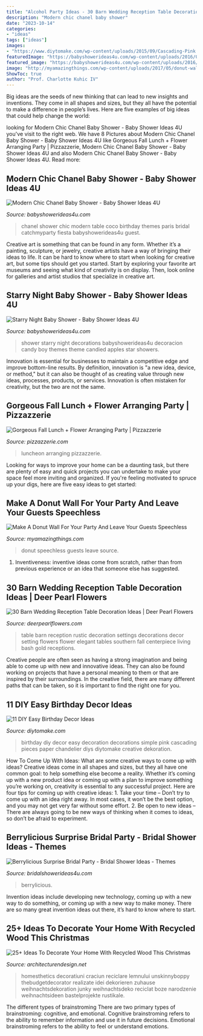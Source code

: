 ```yaml
---
title: "Alcohol Party Ideas - 30 Barn Wedding Reception Table Decoration Ideas"
description: "Modern chic chanel baby shower"
date: "2023-10-14"
categories:
- "ideas"
tags: ["ideas"]
images:
- "https://www.diytomake.com/wp-content/uploads/2015/09/Cascading-Pink.jpg"
featuredImage: "https://babyshowerideas4u.com/wp-content/uploads/2016/04/Modern-Chic-Chanel-Baby-Shower-Guest-Table.jpg"
featured_image: "https://babyshowerideas4u.com/wp-content/uploads/2016/04/Modern-Chic-Chanel-Baby-Shower-Guest-Table.jpg"
image: "http://myamazingthings.com/wp-content/uploads/2017/05/donut-wall-2.jpg"
ShowToc: true
author: "Prof. Charlotte Kuhic IV"
---
```



Big ideas are the seeds of new thinking that can lead to new insights and inventions. They come in all shapes and sizes, but they all have the potential to make a difference in people’s lives. Here are five examples of big ideas that could help change the world: 

	

		
looking for Modern Chic Chanel Baby Shower - Baby Shower Ideas 4U you've visit to the right web. We have 8 Pictures about Modern Chic Chanel Baby Shower - Baby Shower Ideas 4U like Gorgeous Fall Lunch + Flower Arranging Party | Pizzazzerie, Modern Chic Chanel Baby Shower - Baby Shower Ideas 4U and also Modern Chic Chanel Baby Shower - Baby Shower Ideas 4U. Read more:
		
    
## Modern Chic Chanel Baby Shower - Baby Shower Ideas 4U

<img loading=lazy src="https://babyshowerideas4u.com/wp-content/uploads/2016/04/Modern-Chic-Chanel-Baby-Shower-Guest-Table.jpg" onerror="this.onerror=null;this.src='https://tse1.mm.bing.net/th?id=OIP.5LE-3b8sKyGWNWd4gugLpwHaJ4&amp;pid=15.1';" alt="Modern Chic Chanel Baby Shower - Baby Shower Ideas 4U">

_Source: babyshowerideas4u.com_

>chanel shower chic modern table coco birthday themes paris bridal catchmyparty fiesta babyshowerideas4u guest. 

	

Creative art is something that can be found in any form. Whether it’s a painting, sculpture, or jewelry, creative artists have a way of bringing their ideas to life. It can be hard to know where to start when looking for creative art, but some tips should get you started. Start by exploring your favorite art museums and seeing what kind of creativity is on display. Then, look online for galleries and artist studios that specialize in creative art.

    
## Starry Night Baby Shower - Baby Shower Ideas 4U

<img loading=lazy src="https://babyshowerideas4u.com/wp-content/uploads/2016/09/Starry-Night-Baby-Shower-Candied-Apples.jpg" onerror="this.onerror=null;this.src='https://tse3.mm.bing.net/th?id=OIP.d3Oqj8h7n6iIgZmco2JIUQHaJ4&amp;pid=15.1';" alt="Starry Night Baby Shower - Baby Shower Ideas 4U">

_Source: babyshowerideas4u.com_

>shower starry night decorations babyshowerideas4u decoracion candy boy themes theme candied apples star showers. 

	

Innovation is essential for businesses to maintain a competitive edge and improve bottom-line results. By definition, innovation is "a new idea, device, or method," but it can also be thought of as creating value through new ideas, processes, products, or services. Innovation is often mistaken for creativity, but the two are not the same.

    
## Gorgeous Fall Lunch + Flower Arranging Party | Pizzazzerie

<img loading=lazy src="https://pizzazzerie.com/wp-content/uploads/2015/11/beautiful-fall-cake.jpg" onerror="this.onerror=null;this.src='https://tse1.mm.bing.net/th?id=OIP.aP-WXzpvF5aW-g3eMY0PuwHaLH&amp;pid=15.1';" alt="Gorgeous Fall Lunch + Flower Arranging Party | Pizzazzerie">

_Source: pizzazzerie.com_

>luncheon arranging pizzazzerie. 

	

Looking for ways to improve your home can be a daunting task, but there are plenty of easy and quick projects you can undertake to make your space feel more inviting and organized. If you're feeling motivated to spruce up your digs, here are five easy ideas to get started: 

    
## Make A Donut Wall For Your Party And Leave Your Guests Speechless

<img loading=lazy src="http://myamazingthings.com/wp-content/uploads/2017/05/donut-wall-2.jpg" onerror="this.onerror=null;this.src='https://tse3.mm.bing.net/th?id=OIP.0jXdk9mVc6iPmV5te-XtswHaLG&amp;pid=15.1';" alt="Make A Donut Wall For Your Party And Leave Your Guests Speechless">

_Source: myamazingthings.com_

>donut speechless guests leave source. 

	

1. Inventiveness: inventive ideas come from scratch, rather than from previous experience or an idea that someone else has suggested.

    
## 30 Barn Wedding Reception Table Decoration Ideas | Deer Pearl Flowers

<img loading=lazy src="http://www.deerpearlflowers.com/wp-content/uploads/2015/04/rustic-vintage-barn-wedding-table-setting-decor-ideas.jpg" onerror="this.onerror=null;this.src='https://tse4.mm.bing.net/th?id=OIP.DFNsqB3QPyDtOlR3KD8qDwHaLH&amp;pid=15.1';" alt="30 Barn Wedding Reception Table Decoration Ideas | Deer Pearl Flowers">

_Source: deerpearlflowers.com_

>table barn reception rustic decoration settings decorations decor setting flowers flower elegant tables southern fall centerpiece living bash gold receptions. 

	

Creative people are often seen as having a strong imagination and being able to come up with new and innovative ideas. They can also be found working on projects that have a personal meaning to them or that are inspired by their surroundings. In the creative field, there are many different paths that can be taken, so it is important to find the right one for you.

    
## 11 DIY Easy Birthday Decor Ideas

<img loading=lazy src="https://www.diytomake.com/wp-content/uploads/2015/09/Cascading-Pink.jpg" onerror="this.onerror=null;this.src='https://tse1.mm.bing.net/th?id=OIP.ShIUAfxBwrBFdZP1GoBLVwHaLH&amp;pid=15.1';" alt="11 DIY Easy Birthday Decor Ideas">

_Source: diytomake.com_

>birthday diy decor easy decoration decorations simple pink cascading pieces paper chandelier diys diytomake creative dekoration. 

	

How To Come Up With Ideas: What are some creative ways to come up with ideas?
Creative ideas come in all shapes and sizes, but they all have one common goal: to help something else become a reality. Whether it’s coming up with a new product idea or coming up with a plan to improve something you’re working on, creativity is essential to any successful project. Here are four tips for coming up with creative ideas: 1. Take your time – Don’t try to come up with an idea right away. In most cases, it won’t be the best option, and you may not get very far without some effort. 2. Be open to new ideas – There are always going to be new ways of thinking when it comes to ideas, so don’t be afraid to experiment. 
    
## Berrylicious Surprise Bridal Party - Bridal Shower Ideas - Themes

<img loading=lazy src="https://www.bridalshowerideas4u.com/wp-content/uploads/2016/10/Berrylicious-Surprise-Bridal-Party-Guest-Tables.jpg" onerror="this.onerror=null;this.src='https://tse1.mm.bing.net/th?id=OIP.7Ql14OA5bnRngjXocnMLOAHaLG&amp;pid=15.1';" alt="Berrylicious Surprise Bridal Party - Bridal Shower Ideas - Themes">

_Source: bridalshowerideas4u.com_

>berrylicious. 

	

Invention ideas include developing new technology, coming up with a new way to do something, or coming up with a new way to make money. There are so many great invention ideas out there, it’s hard to know where to start.

    
## 25+ Ideas To Decorate Your Home With Recycled Wood This Christmas

<img loading=lazy src="https://cdn.architecturendesign.net/wp-content/uploads/2015/12/AD-Ideas-To-Decorate-Your-Home-With-Recycled-Wood-This-01.jpg" onerror="this.onerror=null;this.src='https://tse4.mm.bing.net/th?id=OIP.nmr69AeQ511mf0dAJHPNMAHaLF&amp;pid=15.1';" alt="25+ Ideas To Decorate Your Home With Recycled Wood This Christmas">

_Source: architecturendesign.net_

>homesthetics decoratiuni craciun reciclare lemnului unskinnyboppy thebudgetdecorator realizate idei dekorieren zuhause weihnachtsdekoration junky weihnachtsdeko reciclat boze narodzenie weihnachtsideen bastelprojekte rustikale. 

	

The different types of brainstroming
There are two primary types of brainstroming: cognitive, and emotional. Cognitive brainstroming refers to the ability to remember information and use it in future decisions. Emotional brainstroming refers to the ability to feel or understand emotions.

